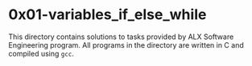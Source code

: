 # 0x01-variables_if_else_while

This directory contains solutions to tasks provided by ALX Software Engineering program. All programs in the directory are written in C and compiled using `gcc`.
